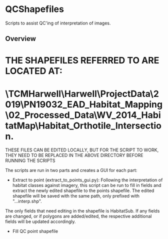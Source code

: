 # QCShapefiles
Scripts to assist QC'ing of interpretation of images.

## Overview

THE SHAPEFILES REFERRED TO ARE LOCATED AT:
==================================================================================
\\TCMHarwell\Harwell\ProjectData\2019\PN19032_EAD_Habitat_Mapping\02_Processed_Data\WV_2014_HabitatMap\Habitat_Orthotile_Intersection.
==================================================================================
THESE FILES CAN BE EDITED LOCALLY, BUT FOR THE SCRIPT TO WORK, THEY NEED TO BE REPLACED IN THE ABOVE DIRECTORY BEFORE RUNNING THE SCRIPTS

The scripts are run in two parts and creates a GUI for each part:

- Extract to point (extract_to_points_gui.py):
Following the interpretation of habitat classes against imagery, this script can be run to fill in fields and extract the newly edited shapefile to the points shapefile. The edited shapefile will be saved with the same path, only prefixed with "...interp.shp". 

The only fields that need editing in the shapefile is HabitatSub. If any fields are changed, or if polygons are added/edited, the respective additional fields will be updated accordingly.

- Fill QC point shapefile 